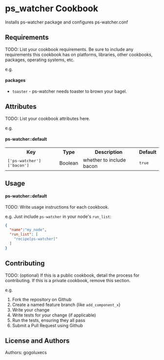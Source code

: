 ps_watcher Cookbook
===================
Installs ps-watcher package and configures ps-watcher.conf

Requirements
------------
TODO: List your cookbook requirements. Be sure to include any requirements this cookbook has on platforms, libraries, other cookbooks, packages, operating systems, etc.

e.g.
#### packages
- `toaster` - ps-watcher needs toaster to brown your bagel.

Attributes
----------
TODO: List your cookbook attributes here.

e.g.
#### ps-watcher::default
<table>
  <tr>
    <th>Key</th>
    <th>Type</th>
    <th>Description</th>
    <th>Default</th>
  </tr>
  <tr>
    <td><tt>['ps-watcher']['bacon']</tt></td>
    <td>Boolean</td>
    <td>whether to include bacon</td>
    <td><tt>true</tt></td>
  </tr>
</table>

Usage
-----
#### ps-watcher::default
TODO: Write usage instructions for each cookbook.

e.g.
Just include `ps-watcher` in your node's `run_list`:

```json
{
  "name":"my_node",
  "run_list": [
    "recipe[ps-watcher]"
  ]
}
```

Contributing
------------
TODO: (optional) If this is a public cookbook, detail the process for contributing. If this is a private cookbook, remove this section.

e.g.
1. Fork the repository on Github
2. Create a named feature branch (like `add_component_x`)
3. Write your change
4. Write tests for your change (if applicable)
5. Run the tests, ensuring they all pass
6. Submit a Pull Request using Github

License and Authors
-------------------
Authors: gogoluxecs
